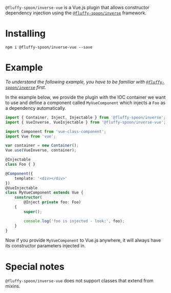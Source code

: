 `@fluffy-spoon/inverse-vue` is a Vue.js plugin that allows constructor dependency injection using the [`@fluffy-spoon/inverse`](https://www.npmjs.com/package/@fluffy-spoon/inverse-vue) framework.

# Installing
`npm i @fluffy-spoon/inverse-vue --save`

# Example
_To understand the following example, you have to be familiar with [`@fluffy-spoon/inverse`](https://www.npmjs.com/package/@fluffy-spoon/inverse-vue) first._

In the example below, we provide the plugin with the IOC container we want to use and define a component called `MyVueComponent` which injects a `Foo` as a dependency automatically. 

```typescript
import { Container, Inject, Injectable } from '@fluffy-spoon/inverse';
import { VueInverse, VueInjectable } from '@fluffy-spoon/inverse-vue';

import Component from 'vue-class-component';
import Vue from 'vue';

var container = new Container();
Vue.use(VueInverse, container);

@Injectable
class Foo { }

@Component({
    template: '<div></div>'
})
@VueInjectable
class MyVueComponent extends Vue {
    constructor(
        @Inject private foo: Foo) 
    {
        super();  

        console.log('foo is injected - look:', foo);
    }
}
```

Now if you provide `MyVueComponent` to Vue.js anywhere, it will always have its constructor parameters injected in.

# Special notes
`@fluffy-spoon/inverse-vue` does not support classes that extend from mixins.
